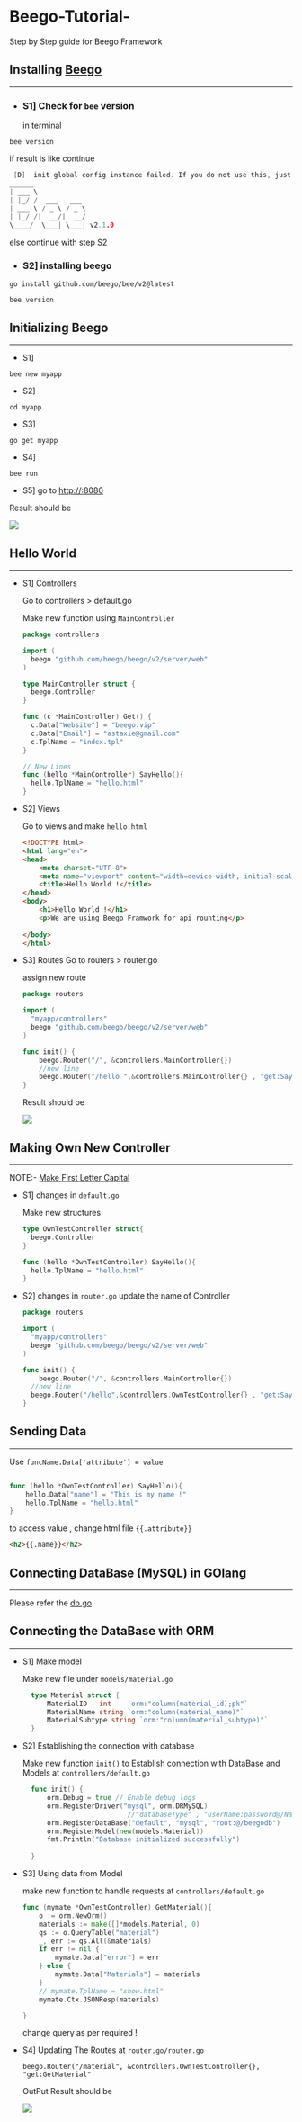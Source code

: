 # Beego-Tutorial-
Step by Step guide for Beego Framework 


## Installing [Beego](https://beego.wiki/docs/intro/introduction/)
---

- ### S1] Check for `bee` version
  in terminal
 ```
 bee version
  ```

if result is like continue 
```go
 [D]  init global config instance failed. If you do not use this, just ignore it.  open conf/app.conf: The system cannot find the path specified.
______
| ___ \
| |_/ /  ___   ___
| ___ \ / _ \ / _ \
| |_/ /|  __/|  __/
\____/  \___| \___| v2.1.0
```

else continue with step S2

- ### S2] installing beego
  
```
go install github.com/beego/bee/v2@latest

bee version 
```

## Initializing Beego 
---

- S1]
```
bee new myapp
```

- S2] 
```
cd myapp
```
- S3]
```
go get myapp
```

- S4]
```
bee run
```

- S5] go to [http://:8080](http://localhost:8080/)
  
Result should be 

![](https://github.com/Kool-Cool/Beego-Tutorial-/blob/main/images/home.png)

## Hello World
---

- S1] Controllers

  Go to controllers > default.go

  Make new function using `MainController`
  ```go
  package controllers

  import (
  	beego "github.com/beego/beego/v2/server/web"
  )
  
  type MainController struct {
  	beego.Controller
  }
  
  func (c *MainController) Get() {
  	c.Data["Website"] = "beego.vip"
  	c.Data["Email"] = "astaxie@gmail.com"
  	c.TplName = "index.tpl"
  }
  
  // New Lines
  func (hello *MainController) SayHello(){
  	hello.TplName = "hello.html"
  }

  ```

- S2] Views

  Go to views and make `hello.html`

  ```html
  <!DOCTYPE html>
  <html lang="en">
  <head>
      <meta charset="UTF-8">
      <meta name="viewport" content="width=device-width, initial-scale=1.0">
      <title>Hello World !</title>
  </head>
  <body>
      <h1>Hello World !</h1>
      <p>We are using Beego Framwork for api rounting</p>
      
  </body>
  </html>

  ```

- S3] Routes
  Go to routers > router.go

  assign new route

  ```go
  package routers
  
  import (
  	"myapp/controllers"
  	beego "github.com/beego/beego/v2/server/web"
  )
  
  func init() {
      beego.Router("/", &controllers.MainController{})
  	  //new line
  	  beego.Router("/hello ",&controllers.MainController{} , "get:SayHello") 
  }


  ```

  Result should be 

  ![](https://github.com/Kool-Cool/Beego-Tutorial-/blob/main/images/HelloWorld.png)


## Making Own New Controller
---

NOTE:- [Make First Letter Capital](https://www.golinuxcloud.com/golang-variable-naming-convention/#:~:text=The%20convention%20also%20dictates%20that%20the%20names%20of%20global%20variables%20should%20start%20with%20uppercase%20letters%20if%20they%20are%20to%20be%20exported%2C%20meaning%20they%20will%20be%20accessible%20outside%20of%20the%20package.)

- S1] changes in `default.go`

  Make new structures
  ```go
  type OwnTestController struct{
  	beego.Controller
  }
  
  func (hello *OwnTestController) SayHello(){
  	hello.TplName = "hello.html"
  }
  ```

- S2] changes in `router.go`
  update the name of Controller

  ```go
  package routers
  
  import (
  	"myapp/controllers"
  	beego "github.com/beego/beego/v2/server/web"
  )
  
  func init() {
      beego.Router("/", &controllers.MainController{})
  	//new line
  	beego.Router("/hello",&controllers.OwnTestController{} , "get:SayHello")
  }

  ```


## Sending Data  
---

Use `funcName.Data['attribute'] = value`

```go

func (hello *OwnTestController) SayHello(){
	hello.Data["name"] = "This is my name !" 
	hello.TplName = "hello.html"
}

```

to access value , change html file `{{.attribute}}`

```html
<h2>{{.name}}</h2>
```

## Connecting DataBase (MySQL) in GOlang  
---
Please refer the [db.go](https://github.com/Kool-Cool/Beego-Tutorial-/blob/main/db.go)


## Connecting the DataBase with ORM
---

- S1] Make model

  Make new file under `models/material.go`

  ```go
	type Material struct {
		MaterialID   int    `orm:"column(material_id);pk"`
		MaterialName string `orm:"column(material_name)"`
		MaterialSubtype string `orm:"column(material_subtype)"`
	}

  ```


- S2] Establishing the connection with database

  Make new function `init()` to Establish connection with DataBase and Models
  at `controllers/default.go`

  ```go
	func init() {
		orm.Debug = true // Enable debug logs
	    orm.RegisterDriver("mysql", orm.DRMySQL)
							//"databaseType" , "userName:password@/NameOFDataBase"
	    orm.RegisterDataBase("default", "mysql", "root:@/beegodb")
	    orm.RegisterModel(new(models.Material))
		fmt.Println("Database initialized successfully")
	
	}
  ```

- S3] Using data from Model

    make new function to handle requests at `controllers/default.go`

    ```go
	func (mymate *OwnTestController) GetMaterial(){
		o := orm.NewOrm()
		materials := make([]*models.Material, 0)
		qs := o.QueryTable("material")
		_, err := qs.All(&materials)
		if err != nil {
			mymate.Data["error"] = err
		} else {
			mymate.Data["Materials"] = materials
		}
		// mymate.TplName = "show.html"
		mymate.Ctx.JSONResp(materials) 
	
	}
    ```

    change query as per required !
    
- S4] Updating The Routes at `router.go/router.go`

     ```
	beego.Router("/material", &controllers.OwnTestController{}, "get:GetMaterial"
     ```

	OutPut Result should be 

  	![](https://github.com/Kool-Cool/Beego-Tutorial-/blob/main/images/output.png)
  	
  
